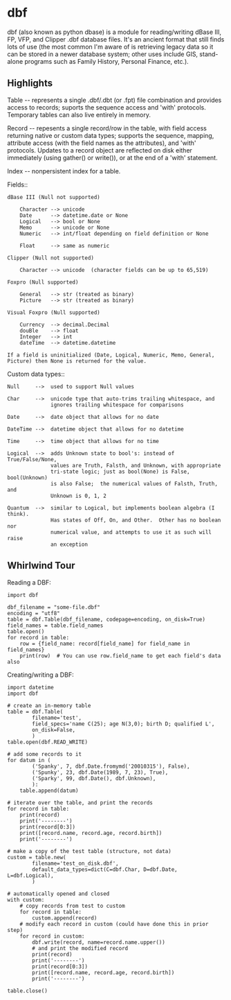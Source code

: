dbf
===

dbf (also known as python dbase) is a module for reading/writing
dBase III, FP, VFP, and Clipper .dbf database files.  It's
an ancient format that still finds lots of use (the most common
I'm aware of is retrieving legacy data so it can be stored in a
newer database system; other uses include GIS, stand-alone programs
such as Family History, Personal Finance, etc.).

Highlights
----------

Table -- represents a single .dbf/.dbt (or .fpt) file combination
and provides access to records; suports the sequence access and 'with'
protocols.  Temporary tables can also live entirely in memory.

Record -- repesents a single record/row in the table, with field access
returning native or custom data types; supports the sequence, mapping,
attribute access (with the field names as the attributes), and 'with'
protocols.  Updates to a record object are reflected on disk either
immediately (using gather() or write()), or at the end of a 'with'
statement.

Index -- nonpersistent index for a table.

Fields::

    dBase III (Null not supported)

        Character --> unicode
        Date      --> datetime.date or None
        Logical   --> bool or None
        Memo      --> unicode or None
        Numeric   --> int/float depending on field definition or None

        Float     --> same as numeric

    Clipper (Null not supported)

        Character --> unicode  (character fields can be up to 65,519)

    Foxpro (Null supported)

        General   --> str (treated as binary)
        Picture   --> str (treated as binary)

    Visual Foxpro (Null supported)

        Currency  --> decimal.Decimal
        douBle    --> float
        Integer   --> int
        dateTime  --> datetime.datetime

    If a field is uninitialized (Date, Logical, Numeric, Memo, General,
    Picture) then None is returned for the value.

Custom data types::

    Null     -->  used to support Null values

    Char     -->  unicode type that auto-trims trailing whitespace, and
                  ignores trailing whitespace for comparisons

    Date     -->  date object that allows for no date

    DateTime -->  datetime object that allows for no datetime

    Time     -->  time object that allows for no time

    Logical  -->  adds Unknown state to bool's: instead of True/False/None,
                  values are Truth, Falsth, and Unknown, with appropriate
                  tri-state logic; just as bool(None) is False, bool(Unknown)
                  is also False;  the numerical values of Falsth, Truth, and
                  Unknown is 0, 1, 2

    Quantum  -->  similar to Logical, but implements boolean algebra (I think).
                  Has states of Off, On, and Other.  Other has no boolean nor
                  numerical value, and attempts to use it as such will raise
                  an exception


Whirlwind Tour
--------------

Reading a DBF:

    import dbf
    
    dbf_filename = "some-file.dbf"
    encoding = "utf8"
    table = dbf.Table(dbf_filename, codepage=encoding, on_disk=True)
    field_names = table.field_names
    table.open()
    for record in table:
        row = {field_name: record[field_name] for field_name in field_names}
        print(row)  # You can use row.field_name to get each field's data also

Creating/writing a DBF:

    import datetime
    import dbf

    # create an in-memory table
    table = dbf.Table(
            filename='test',
            field_specs='name C(25); age N(3,0); birth D; qualified L',
            on_disk=False,
            )
    table.open(dbf.READ_WRITE)

    # add some records to it
    for datum in (
            ('Spanky', 7, dbf.Date.fromymd('20010315'), False),
            ('Spunky', 23, dbf.Date(1989, 7, 23), True),
            ('Sparky', 99, dbf.Date(), dbf.Unknown),
            ):
        table.append(datum)

    # iterate over the table, and print the records
    for record in table:
        print(record)
        print('--------')
        print(record[0:3])
        print([record.name, record.age, record.birth])
        print('--------')

    # make a copy of the test table (structure, not data)
    custom = table.new(
            filename='test_on_disk.dbf',
            default_data_types=dict(C=dbf.Char, D=dbf.Date, L=dbf.Logical),
            )

    # automatically opened and closed
    with custom:
        # copy records from test to custom
        for record in table:
            custom.append(record)
        # modify each record in custom (could have done this in prior step)
        for record in custom:
            dbf.write(record, name=record.name.upper())
            # and print the modified record
            print(record)
            print('--------')
            print(record[0:3])
            print([record.name, record.age, record.birth])
            print('--------')

    table.close()
